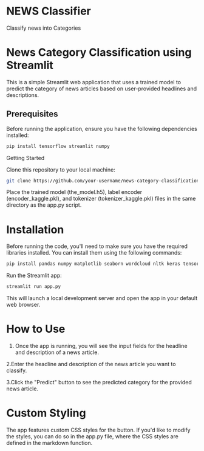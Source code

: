 # NEWS Classifier
 Classify news into Categories
 
# News Category Classification using Streamlit

This is a simple Streamlit web application that uses a trained model to predict the category of news articles based on user-provided headlines and descriptions.

## Prerequisites

Before running the application, ensure you have the following dependencies installed:

```bash
pip install tensorflow streamlit numpy
```
Getting Started

Clone this repository to your local machine:

```bash
git clone https://github.com/your-username/news-category-classification.git
```
Place the trained model (the_model.h5), label encoder (encoder_kaggle.pkl), and tokenizer (tokenizer_kaggle.pkl) files in the same directory as the app.py script.
# Installation

Before running the code, you'll need to make sure you have the required libraries installed. You can install them using the following commands:

```bash
pip install pandas numpy matplotlib seaborn wordcloud nltk keras tensorflow
```
Run the Streamlit app:

```bash
streamlit run app.py
```
This will launch a local development server and open the app in your default web browser.

# How to Use

1. Once the app is running, you will see the input fields for the headline and description of a news article.

2.Enter the headline and description of the news article you want to classify.

3.Click the "Predict" button to see the predicted category for the provided news article.

# Custom Styling
The app features custom CSS styles for the button. If you'd like to modify the styles, you can do so in the app.py file, where the CSS styles are defined in the markdown function.
